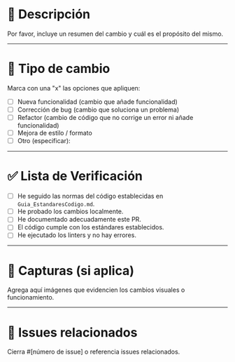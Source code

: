 
# 📝 Descripción

Por favor, incluye un resumen del cambio y cuál es el propósito del mismo.

---

# 🚀 Tipo de cambio

Marca con una "x" las opciones que apliquen:

- [ ] Nueva funcionalidad (cambio que añade funcionalidad)
- [ ] Corrección de bug (cambio que soluciona un problema)
- [ ] Refactor (cambio de código que no corrige un error ni añade funcionalidad)
- [ ] Mejora de estilo / formato
- [ ] Otro (especificar):

---

# ✅ Lista de Verificación

- [ ] He seguido las normas del código establecidas en `Guia_EstandaresCodigo.md`.
- [ ] He probado los cambios localmente.
- [ ] He documentado adecuadamente este PR.
- [ ] El código cumple con los estándares establecidos.
- [ ] He ejecutado los linters y no hay errores.

---

# 📸 Capturas (si aplica)

Agrega aquí imágenes que evidencien los cambios visuales o funcionamiento.

---

# 🔗 Issues relacionados

Cierra #[número de issue] o referencia issues relacionados.

